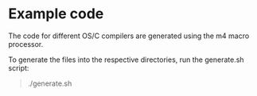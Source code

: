 # Example code

The code for different OS/C compilers are generated using the m4
macro processor.

To generate the files into the respective directories, run the generate.sh
script:

> ./generate.sh

